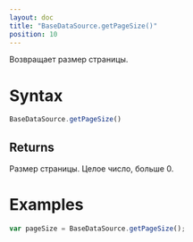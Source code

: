 ```yaml
---
layout: doc
title: "BaseDataSource.getPageSize()"
position: 10
---
```


Возвращает размер страницы.

# Syntax

```js
BaseDataSource.getPageSize()
```

## Returns

Размер страницы. Целое число, больше 0.

# Examples

```js
var pageSize = BaseDataSource.getPageSize();
```
